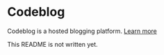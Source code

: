 # Codeblog

Codeblog is a hosted blogging platform. [Learn more](https://jarredsumner.com/codeblog)

This README is not written yet.
